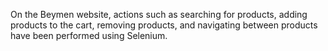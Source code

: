 On the Beymen website, actions such as searching for products, adding products to the cart, removing products, and navigating between products have been performed using Selenium.
